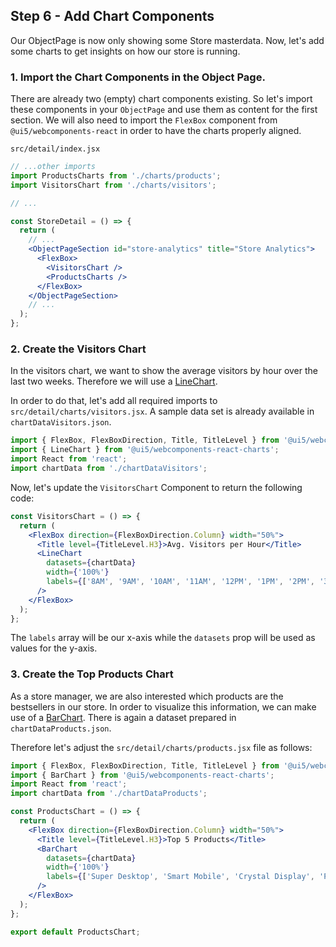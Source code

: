## Step 6 - Add Chart Components

Our ObjectPage is now only showing some Store masterdata. Now, let's add some charts to get insights on how our store is running.

### 1. Import the Chart Components in the Object Page.

There are already two (empty) chart components existing. So let's import these components in your `ObjectPage` and use them as content for the first section.
We will also need to import the `FlexBox` component from `@ui5/webcomponents-react` in order to have the charts properly aligned.

`src/detail/index.jsx`

```jsx harmony
// ...other imports
import ProductsCharts from './charts/products';
import VisitorsChart from './charts/visitors';

// ...

const StoreDetail = () => {
  return (
    // ...
    <ObjectPageSection id="store-analytics" title="Store Analytics">
      <FlexBox>
        <VisitorsChart />
        <ProductsCharts />
      </FlexBox>
    </ObjectPageSection>
    // ...
  );
};
```

### 2. Create the Visitors Chart

In the visitors chart, we want to show the average visitors by hour over the last two weeks.
Therefore we will use a [LineChart](https://sap.github.io/ui5-webcomponents-react/?path=/docs/charts-line-chart--default-story).

In order to do that, let's add all required imports to `src/detail/charts/visitors.jsx`. A sample data set is already available in `chartDataVisitors.json`.

```jsx harmony
import { FlexBox, FlexBoxDirection, Title, TitleLevel } from '@ui5/webcomponents-react';
import { LineChart } from '@ui5/webcomponents-react-charts';
import React from 'react';
import chartData from './chartDataVisitors';
```

Now, let's update the `VisitorsChart` Component to return the following code:

```jsx harmony
const VisitorsChart = () => {
  return (
    <FlexBox direction={FlexBoxDirection.Column} width="50%">
      <Title level={TitleLevel.H3}>Avg. Visitors per Hour</Title>
      <LineChart
        datasets={chartData}
        width={'100%'}
        labels={['8AM', '9AM', '10AM', '11AM', '12PM', '1PM', '2PM', '3PM', '4PM', '5PM', '6PM', '7PM', '8PM']}
      />
    </FlexBox>
  );
};
```

The `labels` array will be our x-axis while the `datasets` prop will be used as values for the y-axis.

### 3. Create the Top Products Chart

As a store manager, we are also interested which products are the bestsellers in our store.
In order to visualize this information, we can make use of a [BarChart](https://sap.github.io/ui5-webcomponents-react/?path=/docs/charts-barchart--default-story).
There is again a dataset prepared in `chartDataProducts.json`.

Therefore let's adjust the `src/detail/charts/products.jsx` file as follows:

```jsx harmony
import { FlexBox, FlexBoxDirection, Title, TitleLevel } from '@ui5/webcomponents-react';
import { BarChart } from '@ui5/webcomponents-react-charts';
import React from 'react';
import chartData from './chartDataProducts';

const ProductsChart = () => {
  return (
    <FlexBox direction={FlexBoxDirection.Column} width="50%">
      <Title level={TitleLevel.H3}>Top 5 Products</Title>
      <BarChart
        datasets={chartData}
        width={'100%'}
        labels={['Super Desktop', 'Smart Mobile', 'Crystal Display', 'Power Charger', 'Hacker Keyboard']}
      />
    </FlexBox>
  );
};

export default ProductsChart;
```
